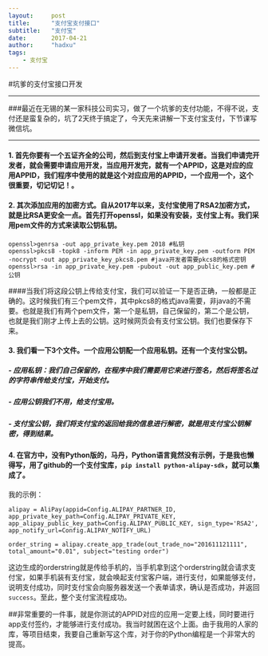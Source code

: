 ```yaml
---
layout:     post
title:      "支付宝支付接口"
subtitle:   "支付宝"
date:       2017-04-21
author:     "hadxu"
tags:
	- 支付宝
---
```


#坑爹的支付宝接口开发

----------
###最近在无锡的某一家科技公司实习，做了一个坑爹的支付功能，不得不说，支付还是蛮复杂的，坑了2天终于搞定了，今天先来讲解一下支付宝支付，下节课写微信坑。

----------
#### 1. 首先你要有一个五证齐全的公司，然后到支付宝上申请开发者。当我们申请完开发者，就会需要申请应用开发，当应用开发完，就有一个APPID，这是对应的应用APPID，我们程序中使用的就是这个对应应用的APPID，一个应用一个，这个很重要，切记切记！。
#### 2. 其次添加应用的加密方式。自从2017年以来，支付宝使用了RSA2加密方式，就是比RSA更安全一点。首先打开openssl，如果没有安装，支付宝上有。我们采用pem文件的方式来读取公钥私钥。

	openssl>genrsa -out app_private_key.pem 2018 #私钥
	openssl>pkcs8 -topk8 -inform PEM -in app_private_key.pem -outform PEM -nocrypt -out app_private_key_pkcs8.pem #java开发者需要pkcs8的格式密钥
	openssl>rsa -in app_private_key.pem -pubout -out app_public_key.pem #公钥
####当我们将这段公钥上传给支付宝，我们可以验证一下是否正确，一般都是正确的。这时候我们有三个pem文件，其中pkcs8的格式java需要，非java的不需要。也就是我们有两个pem文件，第一个是私钥，自己保留的，第二个是公钥，也就是我们刚才上传上去的公钥。这时候网页会有支付宝公钥。我们也要保存下来。

#### 3. 我们看一下3个文件。一个应用公钥配一个应用私钥。还有一个支付宝公钥。

##### - 应用私钥：我们自己保留的，在程序中我们需要用它来进行签名，然后将签名过的字符串传给支付宝，开始支付。
##### - 应用公钥我们不用，给支付宝用。
##### - 支付宝公钥，我们将支付宝的返回给我的信息进行解密，就是用支付宝公钥解密，得到结果。

#### 4. 在官方中，没有Python版的，马丹，Python语言竟然没有示例，于是我也懒得写，用了github的一个支付宝库，`pip install python-alipay-sdk`，就可以集成了。

我的示例：

    alipay = AliPay(appid=Config.ALIPAY_PARTNER_ID, app_private_key_path=Config.ALIPAY_PRIVATE_KEY,
    app_alipay_public_key_path=Config.ALIPAY_PUBLIC_KEY, sign_type='RSA2',
    app_notify_url=Config.ALIPAY_NOTIFY_URL)
    
    order_string = alipay.create_app_trade(out_trade_no="201611121111", total_amount="0.01", subject="testing order")

这边生成的orderstring就是传给手机的，当手机拿到这个orderstring就会请求支付宝，如果手机装有支付宝，就会唤起支付宝客户端，进行支付，如果能够支付，说明支付成功，同时支付宝会向服务器发送一个表单请求，确认是否成功，并返回`success`。至此，整个支付宝流程成功。

##非常重要的一件事，就是你测试的APPID对应的应用一定要上线，同时要进行app支付签约，才能够进行支付成功。我当时就困在这个上面。由于我用的人家的库，等项目结束，我要自己重新写这个库，对于你的Python编程是一个非常大的提高。